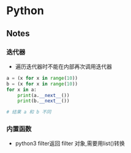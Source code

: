 # Python

## Notes

### 迭代器

- 遍历迭代器时不能在内部再次调用迭代器
```python
a = (x for x in range(10))
b = (x for x in range(10))
for x in a:
    print(a.__next__())
    print(b.__next__())

# 结果 a 和 b 不同
```

### 内置函数

- python3 filter返回 filter 对象,需要用list()转换

